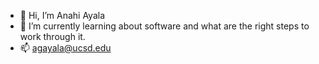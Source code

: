 - 👋 Hi, I’m Anahi Ayala
- 🌱 I’m currently learning about software and what are the right steps to work through it.
- 📫 agayala@ucsd.edu

<!---
agayala/agayala is a ✨ special ✨ repository because its `README.md` (this file) appears on your GitHub profile.
You can click the Preview link to take a look at your changes.
--->
